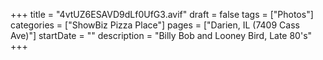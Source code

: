 +++
title = "4vtUZ6ESAVD9dLf0UfG3.avif"
draft = false
tags = ["Photos"]
categories = ["ShowBiz Pizza Place"]
pages = ["Darien, IL (7409 Cass Ave)"]
startDate = ""
description = "Billy Bob and Looney Bird, Late 80's"
+++
